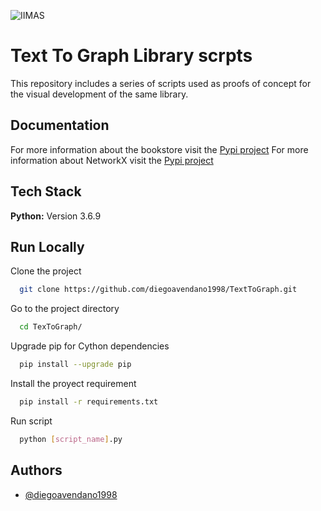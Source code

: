 
![IIMAS](https://www.iimas.unam.mx/wp-content/uploads/2023/11/Logo-pagina-ok.png)

#
#
# Text To Graph Library scrpts

This repository includes a series of scripts used as proofs of concept for the visual development of the same library.



## Documentation

For more information about the bookstore visit the [Pypi project](https://pypi.org/project/text2graphapi/)
For more information about NetworkX visit the [Pypi project](https://networkx.org/)





## Tech Stack

**Python:** Version 3.6.9



## Run Locally

Clone the project

```bash
  git clone https://github.com/diegoavendano1998/TextToGraph.git
```

Go to the project directory

```bash
  cd TexToGraph/
```

Upgrade pip for Cython dependencies

```bash
  pip install --upgrade pip
```

Install the proyect requirement

```bash
  pip install -r requirements.txt
```

Run script

```bash
  python [script_name].py
```


## Authors

- [@diegoavendano1998](https://github.com/diegoavendano1998)

